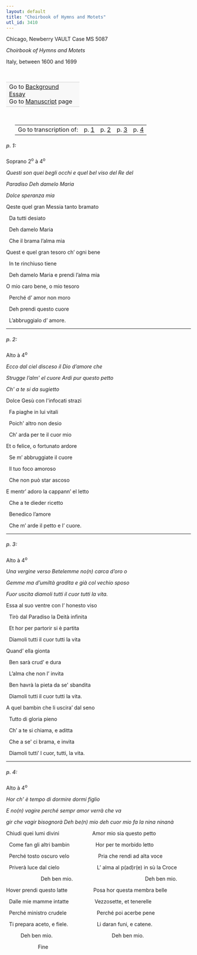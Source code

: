 ```yaml
---
layout: default
title: "Choirbook of Hymns and Motets"
utl_id: 3410
---
```



Chicago, Newberry VAULT Case MS 5087


*Choirbook of Hymns and Motets*


Italy, between 1600 and 1699


 

<table border="0.5" cellpadding="1" cellspacing="1" style="width: 200px; background-color:#F8F8F8;"><tbody style="border-color:#ccc"><tr style="border-color:#ccc"><td>Go to <a href="{{ site.baseurl }}/essay/068" target="_blank">Background Essay</a><br />
			Go to <a href="{{ site.baseurl }}/www/record.html?id=068" target="_blank">Manuscript</a> page</td>
</tr></tbody></table>
 


<table border="0.5" cellpadding="1" cellspacing="1" style="width: 380px; margin-left: 0.25in;"><tbody><tr style="border-color:#B3B6B7"><td style="text-align:center">Go to transcription of:</td>
<td style="text-align:center">p. <a href="#1">1</a></td>
<td style="text-align:center">p. <a href="#2">2</a></td>
<td style="text-align:center">p. <a href="#3">3</a></td>
<td style="text-align:center">p. <a href="#4">4</a></td>
</tr></tbody><tbody></tbody></table>
<h5 id="1" style="color:#555;">p. 1:</h5>

Soprano 2<sup>o</sup> à 4<sup>o</sup>


*Questi son quei begli occhi e quel bel viso del Re del*


*Paradiso Deh damelo Maria*


*Dolce speranza mia*


Qeste quel gran Messia tanto bramato


  Da tutti desiato


  Deh damelo Maria


  Che il brama l’alma mia


Quest e quel gran tesoro ch’ ogni bene


  In te rinchiuso tiene


  Deh damelo Maria e prendi l’alma mia


O mio caro bene, o mio tesoro


  Perché d’ amor non moro


  Deh prendi questo cuore


  L’abbruggialo d’ amore.


<hr /><h5 id="2" style="color:#555;">p. 2:</h5>

Alto à 4<sup>o</sup>


*Ecco dal ciel disceso il Dio d’amore che*


*Strugge l’alm' el cuore Ardi pur questo petto*


*Ch' a te si da sugietto*


Dolce Gesù con l'infocati strazi


  Fa piaghe in lui vitali


  Poich' altro non desio


  Ch’ arda per te il cuor mio


Et o felice, o fortunato ardore


  Se m’ abbruggiate il cuore


  Il tuo foco amoroso


  Che non può star ascoso


E mentr’ adoro la cappann’ el letto


  Che a te dieder ricetto


  Benedico l’amore


  Che m’ arde il petto e l’ cuore.


<hr /><h5 id="3" style="color:#555;">p. 3:</h5>

Alto à 4<sup>o</sup>


*Una vergine verso Betelemme no(n) carca d’oro o*


*Gemme ma d’umiltà gradita e già col vechio sposo*


*Fuor uscita diamoli tutti il cuor tutti la vita.*


Essa al suo ventre con l’ honesto viso


  Tirò dal Paradiso la Deità infinita


  Et hor per partorir si è partita


  Diamoli tutti il cuor tutti la vita


Quand’ ella gionta


  Ben sarà crud’ e dura


  L’alma che non l’ invita


  Ben havrà la pieta da se' sbandita


  Diamoli tutti il cuor tutti la vita.


A quel bambin che li uscira’ dal seno


  Tutto di gloria pieno


  Ch’ a te si chiama, e aditta


  Che a se' ci brama, e invita


  Diamoli tutti’ l cuor, tutti, la vita.


<hr /><h5 id="4" style="color:#555;">p. 4:</h5>

Alto à 4<sup>o</sup>


*Hor ch' è tempo di dormire dormi figlio*


*E no(n) vagire perché sempr amor verrà che va*


*gir che vagir bisognorà Deh be(n) mio deh cuor mio fa la nina ninanà*


Chiudi quei lumi divini                       Amor mio sia questo petto


  Come fan gli altri bambin                  Hor per te morbido letto


  Perché tosto oscuro velo                    Pria che rendi ad alta voce


  Priverà luce dal cielo                          L’ alma al p(ad)r(e) in sù la Croce


                        Deh ben mio.                                                  Deh ben mio.


Hover prendi questo latte                  Posa hor questa membra belle


  Dalle mie mamme intatte                  Vezzosette, et tenerelle


  Perché ministro crudele                     Perché poi acerbe pene


  Ti prepara aceto, e fiele.                    Li daran funi, e catene.


          Deh ben mio.                                         Deh ben mio.


                      Fine

